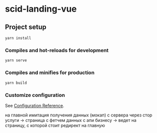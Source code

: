 # scid-landing-vue

## Project setup
```
yarn install
```

### Compiles and hot-reloads for development
```
yarn serve
```

### Compiles and minifies for production
```
yarn build
```

### Customize configuration
See [Configuration Reference](https://cli.vuejs.org/config/).


на главной имитация получения данных (мокап) с сервера через стор
услуги -> страница с фетчем данных с апи
бизнесу -> ведет на страницу, с которой стоит редирект на главную
